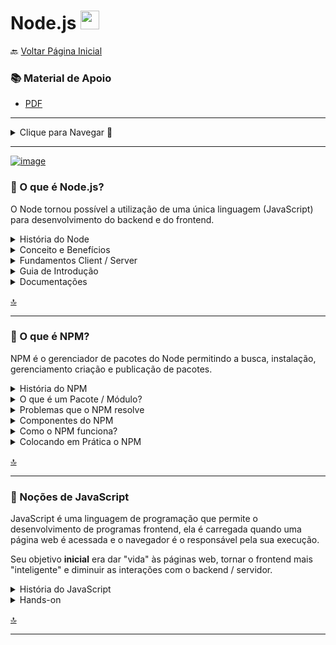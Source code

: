 <h1 id="topo">Node.js <img src="https://cdn.jsdelivr.net/gh/devicons/devicon/icons/nodejs/nodejs-plain.svg" width="30px"/></h1>

🔙 [Voltar Página Inicial](https://github.com/brseghese/hiring-coders-3-vtex-gama)

<h3> 📚 Material de Apoio</h3>

- [PDF](https://drive.google.com/file/d/16IyqLcI2XzUIHQlyk-fe0W__ZgZZS1UZ/view)

---

<details>
<summary>Clique para Navegar 🔽</summary>

####

- <a href="#0">O que é Node.js?</a>
- <a href="#1">O que é NPM?</a>
- <a href="#2">Noções de JavaScript</a>
- <a href="#3">Noções de TypeScript</a>

</details>

---

[![image](https://img.shields.io/badge/Node.js-339933?style=for-the-badge&logo=nodedotjs&logoColor=white)](https://nodejs.org/en/)

<h3 id="0">📍 O que é Node.js?</h3>

O Node tornou possível a utilização de uma única linguagem (JavaScript) para desenvolvimento do backend e do frontend.

<details>
<summary>História do Node</summary>

####

- Surgimento: 2009
- Autor: Ryan Dahl
- Engine: Chromium V8 Engine
- Escrito em: C, C++ e JavaScript
- Linguagens suportadas: JavaScript e TypeScript
- Motivo de surgimento: insatisfação com o Apache

</details>

<details>
<summary>Conceito e Benefícios</summary>

#### 🔶 Definição de Node

Node (ou formalmente Node.js) é um ambiente em tempo de execução open-source (código aberto) e multiplataforma que permite aos desenvolvedores criarem todo tipo de aplicativos e ferramentas do lado servidor (backend) em JavaScript.

Node é usado fora do contexto de um navegador (ou seja executado diretamente no computador ou no servidor).

Como tal, o ambiente omite APIs JavaScript especificas do navegador e adiciona suporte para APIs de sistema operacional mais tradicionais, incluindo bibliotecas de sistemas HTTP e arquivos.

#### 🔶 Benefícios do Node

Performance excelente. Node foi projetado para otimizar a taxa de transferência e a escalabilidade em aplicações web. É uma ótima combinação para resolver muitos problemas comuns no desenvolvimento da web (por exemplo, aplicações em tempo real).

O código é escrito em "JavaScript". Isso significa menos tempo gasto para lidar com mudanças de código entre navegador e servidor web, não sendo necessária uma mudança na linguagem.

JavaScript é uma linguagem de programação relativamente nova e apresenta algumas vantagens quando comparadas a outras linguagens tradicionais de servidor (por exemplo Python, PHP, etc.).

Muitas outras linguagens novas e populares compilam/convertem em JavaScript, permitindo que você também use essas linguagens, como TypeScript, CoffeeScript, ClosureScript, Scala, LiveScript, etc.

O Gerenciador de Pacotes do Node (NPM, na sigla em inglês) provê acesso a centenas de milhares
de pacotes reutilizáveis.

NPM possui a melhor coleção de dependências e também pode ser usado para automatizar a maior parte da cadeia de ferramentas de compilação.

É portátil, com versões para diferentes sistemas operacionais, como Microsoft Windows, OSX, Linux,
Solaris, FreeBSD, OpenBSD, WebOSeNonStop. Além disso, tem excelente suporte de muitos provedores de hospedagem na web, que muitas vezes fornecem documentação e infraestrutura específica para hospedar sites desenvolvidos em Node.

Possui uma comunidade de desenvolvedores e um ecossistema muito ativo, com muitas pessoas
dispostas a ajudar.

</details>

<details>
<summary>Fundamentos Client / Server</summary>

#### 🔶 Servidor x Cliente

#### ✔️ Servidor

- Somente responde requisições / pedidos
- Armazena dados
- Tem grande poder de processamento
- Está sob a governança da empresa
- Atende vários clientes
- Maior impacto de segurança

#### ✔️ Cliente

- Envia requisições / pedidos
- Normalmente não armazena dados
- Tem baixo poder de processamento
- Está soba a guarda do cliente
- Atende somente um cliente
- Menor impacto de segurança

#### 🔶 Server-side x Client-side

#### ✔️ Server-side

- Tudo que roda no servidor
  - Banco de dados
  - Programas node.js
  - E-mails
  - Imagens

#### ✔️ Client-side

- Tudo que roda no cliente

  - Navegadores
  - Aplicativos
  - Programas instalados

#### 🔶 Evolução do client-side

- computadores pessoais mais potentes
- surgimento dos smartphones
- evolução dos navegadores

#### ✔️ Servidor

- Responsável pelo gerenciamento dos dados
- Responsável pelas regras de negócio
- Responsável pela lógica de programação "pesada"
- Mais generalista e reaproveitável

#### ✔️ Cliente

- Responsável pela geração do HTML
- Responsável pela lógica de usabilidade
- Responsável pela lógica de programação "leve"
- Inicialmente específico
  - Com os frameworks mais generalista e reaproveitável

#### 🔶 Ambientes client-side

- Navegadores
  - JavaScript
- Android
  - Kotlin
- iOS
  - Swift

#### 🔶 Backend x Frontend

#### ✔️ Backend

- Servidor
- Server-side

#### ✔️ Frontend

- Cliente
- Client-side

</details>

<details>
<summary>Guia de Introdução</summary>

#### <a href="https://nodejs.org/en/docs/guides/getting-started-guide/" target="_blank">🔶 Getting Started Guide</a> 🔗

Crie o arquivo "app.js", copie o código do guia e cole no arquivo.

#### ✔️ Execute o app.js

No terminal, digite na pasta do arquivo:

```
node app.js
```

Abra o navegador e digite:

```
http://127.0.0.1:3000/
```

> // Hello World

</details>

<details>
<summary>Documentações</summary>

####

- Documentação Oficial do [Node.js](https://nodejs.org/en/docs/)
- [DevDocs](https://devdocs.io/node/)
- [Stack Overflow](https://stackoverflow.com/)

</details>

<a href="#topo">🔝</a>

---

<h3 id="1">📍​ O que é NPM?</h3>

NPM é o gerenciador de pacotes do Node permitindo a busca, instalação, gerenciamento criação e publicação de pacotes.

<details>
<summary>História do NPM</summary>

####

- Criação: 2010
- Autor: Isaac Z. Schlueter
- Escrito em: JavaScript
- Motivo: "gerenciar pacotes no NodeJS era terrível"

</details>

<details>
<summary>O que é um Pacote / Módulo?</summary>

#### 🔶 Pacote / Módulo

Permite o compartilhar de funcionalidades implementadas entre diferentes projetos, pessoas e empresas.

</details>

<details>
<summary>Problemas que o NPM resolve</summary>

####

- Encontrar pacotes
- Mudanças de versão
- Atualização de segurança
- Descontinuidade dos pacotes
- Publicar pacotes
- Garantira segurança dos pacotes

</details>

<details>
<summary>Componentes do NPM</summary>

#### 🔶 Principais componentes:

✔️ Website

- Endereço: [www.npmjs.com](https://www.npmjs.com/)
- Utilidades:
  - Documentação de apoio
  - Busca de pacotes

✔️ CLI

- Nome: Command line interface
- Utilidades:
  - Instalar pacotes
  - Desinstalar pacotes
  - Atualizar pacotes
  - [E muito mais](https://docs.npmjs.com/cli/v7/commands)

✔️ Registry

- Endereço: [docs.npmjs.com](https://docs.npmjs.com/)
- Utilidades:
  - Armazenar todos os pacotes disponíveis no NPM
  - Acesso: através do NPM CLI

</details>

<details>
<summary>Como o NPM funciona?</summary>

#### 🔶 Passo a passo:

- Pesquise no site do NPM o pacote desejado
- Inclua o nome do pacote no seu arquivo `package.json`
- Instale o pacote:

```
npm install
```

</details>

<details>
<summary>Colocando em Prática o NPM</summary>

#### 🔶 Novo Projeto

Normalmente quando começamos um novo projeto Node, configuramos o npm. Porque além de trazer pacotes, ele também permite criarmos os nossos pacotes para publicar.

#### 🔶 Novo Pacote

✔️ Na pasta do projeto, para criar um novo pacote digite:

```
npm init
```

✔️ Criando um novo pacote são feitas as perguntas:

- Nome do pacote
- A versão
- A descrição
- Entry Point (arquivo principal)
- Comando de teste
- Repositório Git
- Keywords (palavras chaves)
- autor
- licença

✔️ Dentro do projeto é criado um arquivo "package.json", que é o arquivo onde o NPM armazena os pacotes que ele instala dentro do projeto.

</details>

<a href="#topo">🔝</a>

---

<h3 id="2">📍​ Noções de JavaScript</h3>

JavaScript é uma linguagem de programação que permite o desenvolvimento de programas frontend, ela é carregada quando uma página web é acessada e o navegador é o responsável pela sua execução.

Seu objetivo **inicial** era dar "vida" às páginas web, tornar o frontend mais "inteligente" e diminuir as interações com o backend / servidor.

<details>
<summary>História do JavaScript</summary>

####

- Criação: 1995 (LiveScript)
- Autor: Netscape
- Evolução:
  - Firefox (2004)
  - Chrome (2008)

</details>

<details>
<summary>Hands-on</summary>

</details>

<a href="#topo">🔝</a>

---
